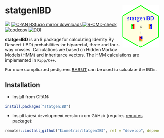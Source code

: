 
<!-- README.md is generated from README.Rmd. Please edit that file -->

# statgenIBD <img src="man/figures/logo.png" align="right" height="139" alt="" />

[![](https://www.r-pkg.org/badges/version/statgenIBD)](https://www.r-pkg.org/pkg/statgenIBD)
[![CRAN RStudio mirror
downloads](https://cranlogs.r-pkg.org/badges/statgenIBD)](https://www.r-pkg.org/pkg/statgenIBD)
[![R-CMD-check](https://github.com/Biometris/statgenIBD/workflows/R-CMD-check/badge.svg)](https://github.com/Biometris/statgenIBD/actions?workflow=R-CMD-check)
[![codecov](https://codecov.io/gh/Biometris/statgenIBD/branch/main/graph/badge.svg)](https://app.codecov.io/gh/Biometris/statgenIBD)
[![DOI](https://zenodo.org/badge/393325500.svg)](https://doi.org/10.5281/zenodo.14810487)

**statgenIBD** is an R package for calculating Identity By Descent (IBD)
probabilities for biparental, three and four-way crosses. Calculations
are based on Hidden Markov Models (HMM) and inheritance vectors. The HMM
calculations are implemented in `Rcpp/C++`.

For more complicated pedigrees
[RABBIT](https://github.com/Biometris/RABBIT) can be used to calculate
the IBDs.

## Installation

- Install from CRAN:

``` r
install.packages("statgenIBD")
```

- Install latest development version from GitHub (requires
  [remotes](https://github.com/r-lib/remotes) package):

``` r
remotes::install_github("Biometris/statgenIBD", ref = "develop", dependencies = TRUE)
```
